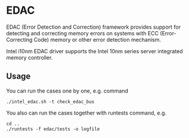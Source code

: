 # EDAC

EDAC (Error Detection and Correction) framework provides support for detecting and correcting memory errors on systems with ECC (Error-Correcting Code) memory or other error detection mechanism.

Intel i10nm EDAC driver supports the Intel 10nm series server integrated memory controller.

## Usage

You can run the cases one by one, e.g. command

```
./intel_edac.sh -t check_edac_bus
```
You also can run the cases together with runtests command, e.g.

```
cd ..
./runtests -f edac/tests -o logfile
```
